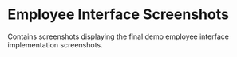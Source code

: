 # Employee Interface Screenshots

Contains screenshots displaying the final demo employee interface implementation screenshots.
